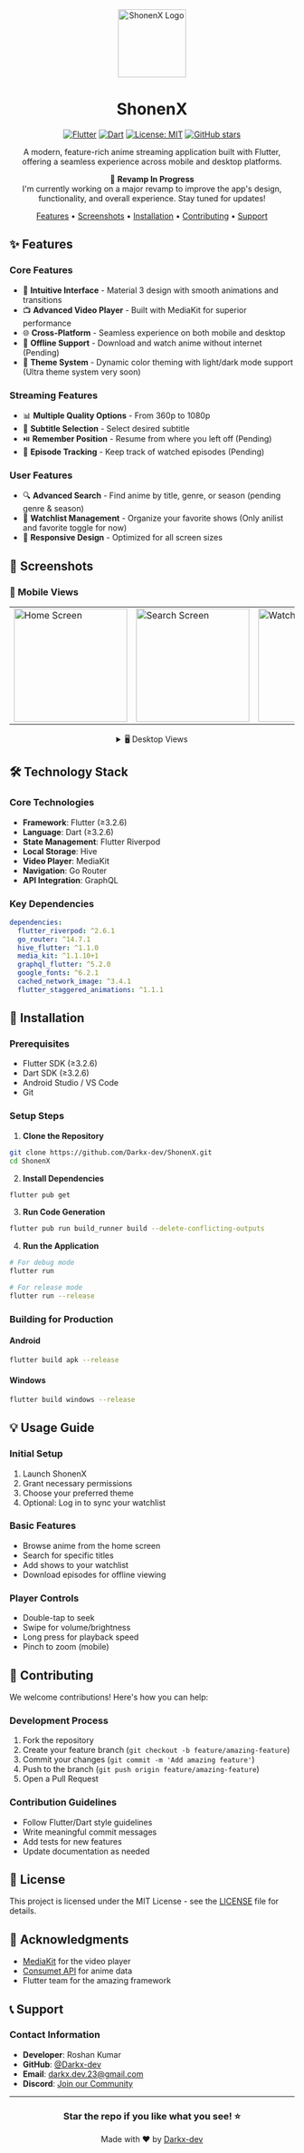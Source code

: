 <div align="center">
   <img src="assets/icons/app_icon-modified-2.png" alt="ShonenX Logo" width="120"/>
  
# ShonenX

[![Flutter](https://img.shields.io/badge/Flutter-≥3.2.6-02569B?logo=flutter)](https://flutter.dev/)
[![Dart](https://img.shields.io/badge/Dart-≥3.2.6-0175C2?logo=dart)](https://dart.dev)
[![License: MIT](https://img.shields.io/badge/License-MIT-yellow.svg)](https://opensource.org/licenses/MIT)
[![GitHub stars](https://img.shields.io/github/stars/Darkx-dev/ShonenX?style=social)](https://github.com/Darkx-dev/ShonenX/stargazers)


A modern, feature-rich anime streaming application built with Flutter, offering a seamless experience across mobile and desktop platforms.


🚧 **Revamp In Progress**  
I'm currently working on a major revamp to improve the app's design, functionality, and overall experience. Stay tuned for updates!

[Features](#-features) • [Screenshots](#-screenshots) • [Installation](#-installation) • [Contributing](#-contributing) • [Support](#-support)

</div>

## ✨ Features

### Core Features
- 🎯 **Intuitive Interface** - Material 3 design with smooth animations and transitions
- 📺 **Advanced Video Player** - Built with MediaKit for superior performance
- 🌐 **Cross-Platform** - Seamless experience on both mobile and desktop
- 🔄 **Offline Support** - Download and watch anime without internet (Pending)
- 🎨 **Theme System** - Dynamic color theming with light/dark mode support (Ultra theme system very soon)

### Streaming Features
- 📊 **Multiple Quality Options** - From 360p to 1080p
- 🎯 **Subtitle Selection** - Select desired subtitle
- ⏯️ **Remember Position** - Resume from where you left off (Pending)
- 📝 **Episode Tracking** - Keep track of watched episodes (Pending)

### User Features
- 🔍 **Advanced Search** - Find anime by title, genre, or season (pending genre & season)
- 📌 **Watchlist Management** - Organize your favorite shows (Only anilist and favorite toggle for now)
- 📱 **Responsive Design** - Optimized for all screen sizes

## 📸 Screenshots

### 📱 Mobile Views
<div align="center">
<table>
  <tr>
    <td><img src="screenshots/mobile/home.jpg" width="200" alt="Home Screen"/></td>
    <td><img src="screenshots/mobile/details.jpg" width="200" alt="Search Screen"/></td>
    <td><img src="screenshots/mobile/stream.jpg" width="200" alt="Watchlist Screen"/></td>
    <td><img src="screenshots/mobile/anilist.jpg" width="200" alt="Watchlist Screen"/></td>
  </tr>
</table>

<details>
<summary>🖥️ Desktop Views</summary>

### Desktop Views
<table>
  <tr>
    <td><img src="screenshots/desktop/home.jpg" width="400" alt="Desktop Home Screen"/></td>
    <td><img src="screenshots/desktop/details.jpg" width="400" alt="Desktop Home Screen"/></td>
  </tr>
  <tr>
    <td><img src="screenshots/desktop/stream.jpg" width="400" alt="Desktop Home Screen"/></td>
    <td><img src="screenshots/desktop/anilist.jpg" width="400" alt="Desktop Home Screen"/></td>
  </tr>
</table>
</details>
</div>

## 🛠️ Technology Stack

### Core Technologies
- **Framework**: Flutter (≥3.2.6)
- **Language**: Dart (≥3.2.6)
- **State Management**: Flutter Riverpod
- **Local Storage**: Hive
- **Video Player**: MediaKit
- **Navigation**: Go Router
- **API Integration**: GraphQL

### Key Dependencies
```yaml
dependencies:
  flutter_riverpod: ^2.6.1
  go_router: ^14.7.1
  hive_flutter: ^1.1.0
  media_kit: ^1.1.10+1
  graphql_flutter: ^5.2.0
  google_fonts: ^6.2.1
  cached_network_image: ^3.4.1
  flutter_staggered_animations: ^1.1.1
```

## 🚀 Installation

### Prerequisites
- Flutter SDK (≥3.2.6)
- Dart SDK (≥3.2.6)
- Android Studio / VS Code
- Git

### Setup Steps

1. **Clone the Repository**
```bash
git clone https://github.com/Darkx-dev/ShonenX.git
cd ShonenX
```

2. **Install Dependencies**
```bash
flutter pub get
```

3. **Run Code Generation**
```bash
flutter pub run build_runner build --delete-conflicting-outputs
```

4. **Run the Application**
```bash
# For debug mode
flutter run

# For release mode
flutter run --release
```

### Building for Production

#### Android
```bash
flutter build apk --release
```

#### Windows
```bash
flutter build windows --release
```

## 💡 Usage Guide

### Initial Setup
1. Launch ShonenX
2. Grant necessary permissions
3. Choose your preferred theme
4. Optional: Log in to sync your watchlist

### Basic Features
- Browse anime from the home screen
- Search for specific titles
- Add shows to your watchlist
- Download episodes for offline viewing

### Player Controls
- Double-tap to seek
- Swipe for volume/brightness
- Long press for playback speed
- Pinch to zoom (mobile)

## 🤝 Contributing

We welcome contributions! Here's how you can help:

### Development Process
1. Fork the repository
2. Create your feature branch (`git checkout -b feature/amazing-feature`)
3. Commit your changes (`git commit -m 'Add amazing feature'`)
4. Push to the branch (`git push origin feature/amazing-feature`)
5. Open a Pull Request

### Contribution Guidelines
- Follow Flutter/Dart style guidelines
- Write meaningful commit messages
- Add tests for new features
- Update documentation as needed

## 📄 License

This project is licensed under the MIT License - see the [LICENSE](LICENSE) file for details.

## 🙏 Acknowledgments

- [MediaKit](https://github.com/media-kit/media-kit) for the video player
- [Consumet API](https://github.com/consumet/api.consumet.org) for anime data
- Flutter team for the amazing framework

## 📞 Support

### Contact Information
- **Developer**: Roshan Kumar
- **GitHub**: [@Darkx-dev](https://github.com/Darkx-dev)
- **Email**: [darkx.dev.23@gmail.com](mailto:darkx.dev.23@gmail.com)
- **Discord**: [Join our Community](https://discord.gg/6SDWdAyyQ5)

---

<div align="center">
  
### Star the repo if you like what you see! ⭐

Made with ❤️ by [Darkx-dev](https://github.com/Darkx-dev)
</div>